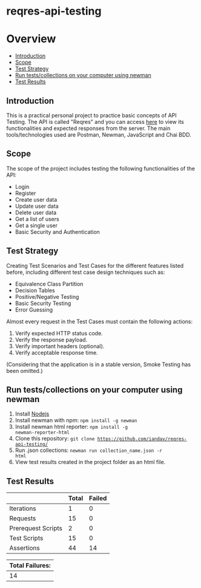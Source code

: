 # reqres-api-testing

# Overview
<ul>
  <li><a href="#Introduction">Introduction</a></li>
  <li><a href="#Scope">Scope</a></li>
  <li><a href="">Test Strategy</a></li>
  <li><a href="">Run tests/collections on your computer using newman</a></li>
  <li><a href="">Test Results</a></li>
</ul>

## Introduction
This is a practical personal project to practice basic concepts of API Testing. The API is called "Reqres" and you can access [here](https://reqres.in/) to view its functionalities and expected responses from the server. The main tools/technologies used are Postman, Newman, JavaScript and Chai BDD.

## Scope
The scope of the project includes testing the following functionalities of the API:
<ul>
  <li>Login</li>
  <li>Register</li>
  <li>Create user data</li>
  <li>Update user data</li>
  <li>Delete user data</li>
  <li>Get a list of users</li>
  <li>Get a single user</li>
  <li>Basic Security and Authentication</li>
</ul>

## Test Strategy
Creating Test Scenarios and Test Cases for the different features listed before, including different test case design techniques such as:
<ul>
  <li>Equivalence Class Partition</li>
  <li>Decision Tables</li>
  <li>Positive/Negative Testing</li>
  <li>Basic Security Testing</li>
  <li>Error Guessing</li>
</ul>

Almost every request in the Test Cases must contain the following actions:
<ol>
  <li>Verify expected HTTP status code.</li>
  <li>Verify the response payload.</li>
  <li>Verify important headers (optional).</li>
  <li>Verify acceptable response time.</li>
</ol>

(Considering that the application is in a stable version, Smoke Testing has been omitted.)

## Run tests/collections on your computer using newman
1. Install [Nodejs](https://nodejs.org/)
2. Install newman with npm: <code>npm install -g newman</code>
3. Install newman html reporter: <code>npm install -g newman-reporter-html</code>
4. Clone this repository: <code>git clone https://github.com/iandav/reqres-api-testing/</code>
5. Run .json collections: <code>newman run collection_name.json -r html</code>
6. View test results created in the project folder as an html file.

## Test Results
|  | Total | Failed |
| --- | --- | --- |
| Iterations | 1 | 0 |
| Requests | 15 | 0 |
| Prerequest Scripts | 2 | 0 |
| Test Scripts | 15 | 0 |
| Assertions | 44 | 14 |

| Total Failures: |
| --- |
| 14 |



